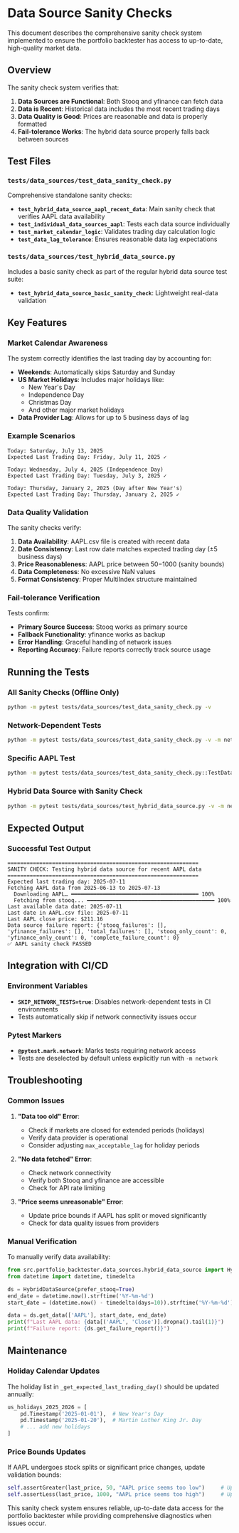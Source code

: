 # Data Source Sanity Checks

This document describes the comprehensive sanity check system implemented to ensure the portfolio backtester has access to up-to-date, high-quality market data.

## Overview

The sanity check system verifies that:
1. **Data Sources are Functional**: Both Stooq and yfinance can fetch data
2. **Data is Recent**: Historical data includes the most recent trading days
3. **Data Quality is Good**: Prices are reasonable and data is properly formatted
4. **Fail-tolerance Works**: The hybrid data source properly falls back between sources

## Test Files

### `tests/data_sources/test_data_sanity_check.py`

Comprehensive standalone sanity checks:

- **`test_hybrid_data_source_aapl_recent_data`**: Main sanity check that verifies AAPL data availability
- **`test_individual_data_sources_aapl`**: Tests each data source individually 
- **`test_market_calendar_logic`**: Validates trading day calculation logic
- **`test_data_lag_tolerance`**: Ensures reasonable data lag expectations

### `tests/data_sources/test_hybrid_data_source.py`

Includes a basic sanity check as part of the regular hybrid data source test suite:

- **`test_hybrid_data_source_basic_sanity_check`**: Lightweight real-data validation

## Key Features

### Market Calendar Awareness

The system correctly identifies the last trading day by accounting for:

- **Weekends**: Automatically skips Saturday and Sunday
- **US Market Holidays**: Includes major holidays like:
  - New Year's Day
  - Independence Day  
  - Christmas Day
  - And other major market holidays
- **Data Provider Lag**: Allows for up to 5 business days of lag

### Example Scenarios

```
Today: Saturday, July 13, 2025
Expected Last Trading Day: Friday, July 11, 2025 ✓

Today: Wednesday, July 4, 2025 (Independence Day)  
Expected Last Trading Day: Tuesday, July 3, 2025 ✓

Today: Thursday, January 2, 2025 (Day after New Year's)
Expected Last Trading Day: Thursday, January 2, 2025 ✓
```

### Data Quality Validation

The sanity checks verify:

1. **Data Availability**: AAPL.csv file is created with recent data
2. **Date Consistency**: Last row date matches expected trading day (±5 business days)
3. **Price Reasonableness**: AAPL price between $50-$1000 (sanity bounds)
4. **Data Completeness**: No excessive NaN values
5. **Format Consistency**: Proper MultiIndex structure maintained

### Fail-tolerance Verification

Tests confirm:

- **Primary Source Success**: Stooq works as primary source
- **Fallback Functionality**: yfinance works as backup
- **Error Handling**: Graceful handling of network issues
- **Reporting Accuracy**: Failure reports correctly track source usage

## Running the Tests

### All Sanity Checks (Offline Only)
```bash
python -m pytest tests/data_sources/test_data_sanity_check.py -v
```

### Network-Dependent Tests
```bash
python -m pytest tests/data_sources/test_data_sanity_check.py -v -m network
```

### Specific AAPL Test
```bash
python -m pytest tests/data_sources/test_data_sanity_check.py::TestDataSanityCheck::test_hybrid_data_source_aapl_recent_data -v -s -m network
```

### Hybrid Data Source with Sanity Check
```bash
python -m pytest tests/data_sources/test_hybrid_data_source.py -v -m network
```

## Expected Output

### Successful Test Output
```
============================================================
SANITY CHECK: Testing hybrid data source for recent AAPL data
============================================================
Expected last trading day: 2025-07-11
Fetching AAPL data from 2025-06-13 to 2025-07-13
  Downloading AAPL… ━━━━━━━━━━━━━━━━━━━━━━━━━━━━━━━━━━━━━━━━ 100%
  Fetching from stooq... ━━━━━━━━━━━━━━━━━━━━━━━━━━━━━━━━━━━━━━━━ 100%
Last available data date: 2025-07-11
Last date in AAPL.csv file: 2025-07-11  
Last AAPL close price: $211.16
Data source failure report: {'stooq_failures': [], 'yfinance_failures': [], 'total_failures': [], 'stooq_only_count': 0, 'yfinance_only_count': 0, 'complete_failure_count': 0}
✅ AAPL sanity check PASSED
```

## Integration with CI/CD

### Environment Variables

- **`SKIP_NETWORK_TESTS=true`**: Disables network-dependent tests in CI environments
- Tests automatically skip if network connectivity issues occur

### Pytest Markers

- **`@pytest.mark.network`**: Marks tests requiring network access
- Tests are deselected by default unless explicitly run with `-m network`

## Troubleshooting

### Common Issues

1. **"Data too old" Error**: 
   - Check if markets are closed for extended periods (holidays)
   - Verify data provider is operational
   - Consider adjusting `max_acceptable_lag` for holiday periods

2. **"No data fetched" Error**:
   - Check network connectivity
   - Verify both Stooq and yfinance are accessible
   - Check for API rate limiting

3. **"Price seems unreasonable" Error**:
   - Update price bounds if AAPL has split or moved significantly
   - Check for data quality issues from providers

### Manual Verification

To manually verify data availability:

```python
from src.portfolio_backtester.data_sources.hybrid_data_source import HybridDataSource
from datetime import datetime, timedelta

ds = HybridDataSource(prefer_stooq=True)
end_date = datetime.now().strftime('%Y-%m-%d')
start_date = (datetime.now() - timedelta(days=10)).strftime('%Y-%m-%d')

data = ds.get_data(['AAPL'], start_date, end_date)
print(f"Last AAPL data: {data[('AAPL', 'Close')].dropna().tail(1)}")
print(f"Failure report: {ds.get_failure_report()}")
```

## Maintenance

### Holiday Calendar Updates

The holiday list in `_get_expected_last_trading_day()` should be updated annually:

```python
us_holidays_2025_2026 = [
    pd.Timestamp('2025-01-01'),  # New Year's Day
    pd.Timestamp('2025-01-20'),  # Martin Luther King Jr. Day
    # ... add new holidays
]
```

### Price Bounds Updates

If AAPL undergoes stock splits or significant price changes, update validation bounds:

```python
self.assertGreater(last_price, 50, "AAPL price seems too low")     # Update lower bound
self.assertLess(last_price, 1000, "AAPL price seems too high")     # Update upper bound
```

This sanity check system ensures reliable, up-to-date data access for the portfolio backtester while providing comprehensive diagnostics when issues occur. 